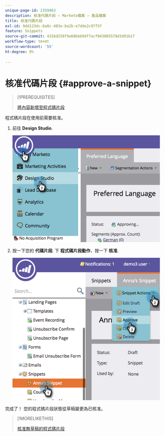 ```yaml
---
unique-page-id: 2359463
description: 核准代碼片段 — Marketo檔案 — 產品檔案
title: 核准代碼片段
exl-id: 9dd123dc-6a8c-483e-ba2b-e7dde2c97f5f
feature: Snippets
source-git-commit: 431bd258f9a68bbb9df7acf043085578d3d91b1f
workflow-type: tm+mt
source-wordcount: '55'
ht-degree: 0%

---
```


# 核准代碼片段 {#approve-a-snippet}

>[!PREREQUISITES]
>
>[將內容新增至程式碼片段](/help/marketo/product-docs/personalization/segmentation-and-snippets/snippets/add-content-to-a-snippet.md)

程式碼片段在使用前需要核准。

1. 前往 **Design Studio**.

   ![](assets/image2014-9-16-8-3a55-3a15.png)

1. 按一下您的 **代碼片段**. 下 **程式碼片段動作**，按一下 **核准**.

   ![](assets/image2014-9-16-8-3a55-3a24.png)

完成了！ 您的程式碼片段狀態從草稿變更為已核准。

>[!MORELIKETHIS]
>
>[核准無草稿的程式碼片段](/help/marketo/product-docs/personalization/segmentation-and-snippets/snippets/approve-a-snippet-with-no-draft.md)
